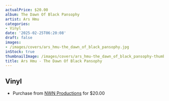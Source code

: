 ```yaml
---
actualPrice: $20.00
album: The Dawn Of Black Pansophy
artist: Ars Hmu
categories:
- Vinyl
date: '2025-02-25T06:20:08'
draft: false
images:
- /images/covers/ars_hmu-the_dawn_of_black_pansophy.jpg
inStock: true
thumbnailImage: /images/covers/ars_hmu-the_dawn_of_black_pansophy-thumb.jpg
title: Ars Hmu - The Dawn Of Black Pansophy
---
```


## Vinyl
* Purchase from [NWN Productions](http://shop.nwnprod.com/index.php?route=product/product&path=75&product_id=57847&sort=pd.name&order=ASC) for $20.00
